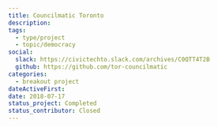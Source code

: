 ```yaml
---
title: Councilmatic Toronto
description: 
tags:
  - type/project
  - topic/democracy
social:
  slack: https://civictechto.slack.com/archives/C0QTT4T2B
  github: https://github.com/tor-councilmatic
categories:
  - breakout project
dateActiveFirst: 
date: 2018-07-17
status_project: Completed
status_contributor: Closed
---
```

